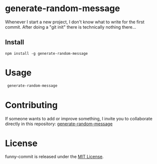 # generate-random-message

Whenever I start a new project, I don't know what to write for the first commit. After doing a "git init" there is technically nothing there...

## Install

```npm
npm install -g generate-random-message
```

# Usage

```bash
 generate-random-message
```

# Contributing

If someone wants to add or improve something, I invite you to collaborate directly in this repository: [generate-random-message](https://github.com/Cristianc144/generate-random-message)

# License

funny-commit is released under the [MIT License](https://opensource.org/licenses/MIT).
